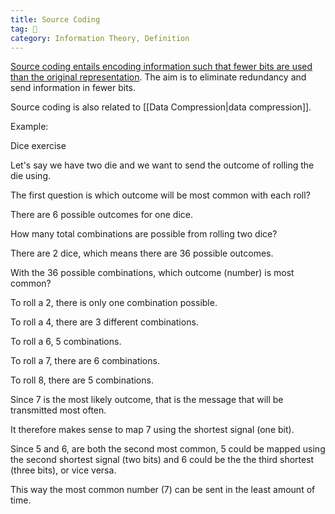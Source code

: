 ```yaml
---
title: Source Coding
tag: 🌿 
category: Information Theory, Definition
---
```


[Source coding entails encoding information such that fewer bits are used than the original representation]([Kahn](https://www.khanacademy.org/computing/computer-science/informationtheory/info-theory/v/source-encoding-language-of-coins-4-9)). The aim is to eliminate redundancy and send information in fewer bits.

Source coding is also related to [[Data Compression|data compression]].

Example:

Dice exercise

Let's say we have two die and we want to send the outcome of rolling the die using.

The first question is which outcome will be most common with each roll?

There are 6 possible outcomes for one dice.

How many total combinations are possible from rolling two dice?

There are 2 dice, which means there are 36 possible outcomes.

With the 36 possible combinations, which outcome (number) is most common?

To roll a 2, there is only one combination possible.

To roll a 4, there are 3 different combinations.

To roll a 6, 5 combinations.

To roll a 7, there are 6 combinations.

To roll 8, there are 5 combinations.

Since 7 is the most likely outcome, that is the message that will be transmitted most often.

It therefore makes sense to map 7 using the shortest signal (one bit).

Since 5 and 6, are both the second most common, 5 could be mapped using the second shortest signal (two bits) and 6 could be the the third shortest (three bits), or vice versa.

This way the most common number (7) can be sent in the least amount of time.
